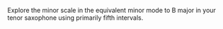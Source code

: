 Explore the minor scale in the equivalent minor mode to B major in your tenor saxophone using primarily fifth intervals.